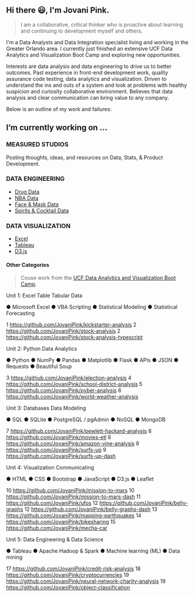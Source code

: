 ## Hi there 😃, I'm Jovani Pink.

> I am a collaborative, critical thinker who is proactive about learning and continuing to development myself and others.

I'm a Data Analysts and Data Integration specialist living and working in the Greater Orlando area. I currently just finished an extensive UCF Data Analytics and Visualization Boot Camp and exploring new opportunities.

Interests are data analysis and data engineering to drive us to better outcomes. Past experience in front-end development work, quality assurance code testing, data analytics and visualization. Driven to understand the ins and outs of a system and look at problems with healthy suspicion and curiosity collaborative environment. Believes that data analysis and clear communication can bring value to any company.

Below is an outline of my work and failures:

## I’m currently working on ...

### MEASURED STUDIOS

Posting thoughts, ideas, and resources on Data, Stats, & Product Development.

### DATA ENGINEERING

 - [Drug Data](https://github.com/JovaniPink/drug-data)
 - [NBA Data](https://github.com/JovaniPink/nba-data)
 - [Face & Mask Data](https://github.com/JovaniPink/mask-data)
 - [Spirits & Cocktail Data](https://github.com/JovaniPink/cocktail-data)
 
### DATA VISUALIZATION

 - [Excel](https://github.com/JovaniPink/excel)
 - [Tableau](https://github.com/JovaniPink/tableau)
 - [D3.js](https://github.com/JovaniPink/d3)

#### Other Categories

> Couse work from the [UCF Data Analytics and Visualization Boot Camp](https://bootcamp.ce.ucf.edu/data/).

Unit 1:
Excel Table Tabular Data

● Microsoft Excel 
● VBA Scripting 
● Statistical Modeling 
● Statistical Forecasting 

1 https://github.com/JovaniPink/kickstarter-analysis 
2 https://github.com/JovaniPink/stock-analysis 
2 https://github.com/JovaniPink/stock-analysis-typescript 

Unit 2:
Python Data Analytics

● Python 
● NumPy 
● Pandas 
● Matplotlib 
● Flask 
● APIs 
● JSON 
● Requests 
● Beautiful Soup 

3 https://github.com/JovaniPink/election-analysis 
4 https://github.com/JovaniPink/school-district-analysis 
5 https://github.com/JovaniPink/pyber-analysis 
6 https://github.com/JovaniPink/world-weather-analysis 

Unit 3:
Databases Data Modeling

● SQL 
● SQLite 
● PostgreSQL / pgAdmin 
● NoSQL 
● MongoDB 

7 https://github.com/JovaniPink/pewlett-hackard-analysis 
8 https://github.com/JovaniPink/movies-etl 
8 https://github.com/JovaniPink/amazon-vine-analysis 
9 https://github.com/JovaniPink/surfs-up 
9 https://github.com/JovaniPink/surfs-up-dash 

Unit 4:
Visualization Communicating

● HTML 
● CSS 
● Bootstrap 
● JavaScript 
● D3.js 
● Leaflet 

10 https://github.com/JovaniPink/mission-to-mars 
10 https://github.com/JovaniPink/mission-to-mars-dash 
11 https://github.com/JovaniPink/ufos 
12 https://github.com/JovaniPink/belly-graphs 
12 https://github.com/JovaniPink/belly-graphs-dash 
13 https://github.com/JovaniPink/mapping-earthquakes 
14 https://github.com/JovaniPink/bikesharing 
15 https://github.com/JovaniPink/mecha-car 

Unit 5:
Data Engineering & Data Science

● Tableau 
● Apache Hadoop & Spark 
● Machine learning (ML) 
● Data mining 

17 https://github.com/JovaniPink/credit-risk-analysis 
18 https://github.com/JovaniPink/cryptocurrencies 
19 https://github.com/JovaniPink/neural-network-charity-analysis 
19 https://github.com/JovaniPink/object-classification 

